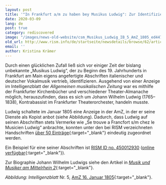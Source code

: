 ```yaml
---
layout: post
title: '"In Frankfurt a/m zu haben bey Musikus Ludwig": Zur Identifizierung des Kopisten Johann Wilhelm Ludwig'
date: 2020-03-09
lang: de
post: true
category: rediscovered
image: "/images/news-old-website/csm_Musikus_Ludwig_IB_5_AmZ_1805_ed447cb28e.jpg"
old_url: http://www.rism.info/de/startseite/newsdetails/browse/62/article/64/in-frankfurt-am-zu-haben-bey-musikus-ludwig-identifying-the-copyist-johann-wilhelm-ludwig.html
email: ''
author: Kristina Krämer
---
```


Durch einen glücklichen Zufall ließ sich vor einiger Zeit der bislang unbekannte „Musikus Ludwig“, der zu Beginn des 19. Jahrhunderts in Frankfurt am Main eigens angefertigte Abschriften italienischer und deutscher Vokalmusik vertrieb, identifizieren. Ausgehend von einer Anzeige im Intelligenzblatt der _Allgemeinen musikalischen Zeitung_ war es mithilfe der Frankfurter Kirchenbücher und verschiedener Theater-Almanache möglich, herauszufinden, dass es sich um Johann Wilhelm Ludwig (1765–1838), Kontrabassist im Frankfurter Theaterorchester, handeln musste.

Ludwig schaltete im Januar 1805 eine Anzeige in der AmZ, in der er seine Dienste als Kopist anbot (siehe Abbildung). Dadurch, dass Ludwig auf seinen Abschriften stets Vermerke wie „Se trouve a Francfort s/m chez le Musicien Ludwig“ anbrachte, konnten unter den bei RISM verzeichneten Handschriften [über 50 Einträge](https://opac.rism.info/metaopac/perma.do;jsessionid=DD73EF53B1C23D16CD921E798BD6369E.touch01?v=rism&q=-1%3d%22pe41023353%22){:target="_blank"} eindeutig zugeordnet werden.

Ein Beispiel für eine seiner Abschriften ist [RISM ID no. 450012930](https://opac.rism.info/search?id=450012930 "external-link-new-window") ([online verfügbar](https://nbn-resolving.de/urn:nbn:de:bsz:31-78540){:target="_blank"}).

Zur Biographie Johann Wilhelm Ludwigs siehe den Artikel in [_Musik und Musiker am Mittelrhein 2_](http://mmm2.mugemir.de/doku.php?id=ludwigjw){:target="_blank"}.


_Abbildung_: _Intelligenzblatt_ Nr. 5, [AmZ 16. Januar 1805](http://anno.onb.ac.at/cgi-content/anno?aid=aml&datum=18050116&seite=9){:target="_blank"}.


